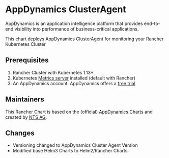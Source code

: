 # AppDynamics ClusterAgent 

AppDynamics is an application intelligence platform that provides end-to-end visibility into performance of business-critical applications.

This chart deploys AppDynamics ClusterAgent for monitoring your Rancher Kubernetes Cluster

## Prerequisites

1. Rancher Cluster with Kubernetes 1.13+ 
2. Kubernetes [Metrics server](https://hub.helm.sh/charts/stable/metrics-server) installed (default with Rancher)
3. An AppDynamics account. AppDynamics offers a [free trial](https://www.appdynamics.com/free-trial/)

## Maintainers

This Rancher Chart is based on the (official) [AppDynamics Charts](https://appdynamics.github.io/appdynamics-charts/) and created by [NTS AG](https://www.nts.eu).

## Changes

* Versioning changed to AppDynamics Cluster Agent Version
* Modified base Helm3 Charts to Helm2/Rancher Charts

 
